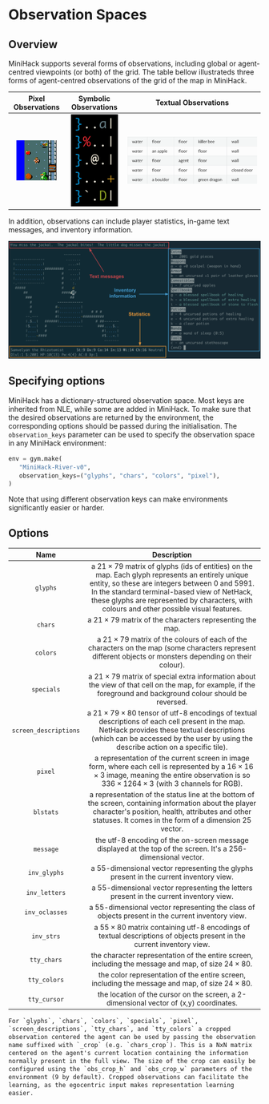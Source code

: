 # Observation Spaces

## Overview

MiniHack supports several forms of observations, including global or agent-centred viewpoints (or both) of the grid. The table bellow illustrateds three forms of agent-centred observations of the grid of the map in MiniHack.

Pixel Observations         |  Symbolic Observations       |  Textual Observations
:-------------------------:|:----------------------------:|:--:
![](../imgs/obs_pixel.png) | ![](../imgs/obs_symbol.png)  |![](../imgs/obs_text.png)


In addition, observations can include player statistics, in-game text messages, and inventory information.

![](../imgs/obs_additional.png)


## Specifying options

MiniHack has a dictionary-structured observation space. Most keys are inherited from NLE, while some are added in MiniHack. To make sure that the desired observations are returned by the environment, the corresponding options should be passed during the initialisation. The `observation_keys` parameter can be used to specify the observation space in any MiniHack environment:

```python
env = gym.make(
   "MiniHack-River-v0",
   observation_keys=("glyphs", "chars", "colors", "pixel"),
)
```

Note that using different observation keys can make environments significantly easier or harder.

## Options

Name        |  Description
:----------:|:------------------:
`glyphs` | a $21\times79$ matrix of glyphs (ids of entities) on the map. Each glyph represents an entirely unique entity, so these are integers between 0 and 5991. In the standard terminal-based view of NetHack, these glyphs are represented by characters, with colours and other possible visual features.
`chars` | a $21\times79$ matrix of the characters representing the map.
`colors` | a $21\times79$ matrix of the colours of each of the characters on the map (some characters represent different objects or monsters depending on their colour).
`specials` | a $21\times79$ matrix of special extra information about the view of that cell on the map, for example, if the foreground and background colour should be reversed.
`screen_descriptions` | a $21\times79\times80$ tensor of utf-8 encodings of textual descriptions of each cell present in the map. NetHack provides these textual descriptions (which can be accessed by the user by using the describe action on a specific tile).
`pixel` | a representation of the current screen in image form, where each cell is represented by a $16\times16\times3$ image, meaning the entire observation is so $336\times1264\times3$ (with 3 channels for RGB).
`blstats` | a representation of the status line at the bottom of the screen, containing information about the player character's position, health, attributes and other statuses. It comes in the form of a dimension $25$ vector.
`message` | the utf-8 encoding of the on-screen message displayed at the top of the screen. It's a $256$-dimensional vector.
`inv_glyphs` | a $55$-dimensional vector representing the glyphs present in the current inventory view.
`inv_letters` | a $55$-dimensional vector representing the letters present in the current inventory view.
`inv_oclasses` | a $55$-dimensional vector representing the class of objects present in the current inventory view.
`inv_strs` | a $55\times80$ matrix containing utf-8 encodings of textual descriptions of objects present in the current inventory view.
`tty_chars` | the character representation of the entire screen, including the message and map, of size $24\times80$.
`tty_colors` | the color representation of the entire screen, including the message and map, of size $24\times80$.
`tty_cursor` | the location of the cursor on the screen, a 2-dimensional vector of (x,y) coordinates.

````{note}
For `glyphs`, `chars`, `colors`, `specials`, `pixel`, `screen_descriptions`, `tty_chars`, and `tty_colors` a cropped observation centered the agent can be used by passing the observation name suffixed with `_crop` (e.g. `chars_crop`). This is a NxN matrix centered on the agent's current location containing the information normally present in the full view. The size of the crop can easily be configured using the `obs_crop_h` and `obs_crop_w` parameters of the environment (9 by default). Cropped observations can facilitate the learning, as the egocentric input makes representation learning easier.
````